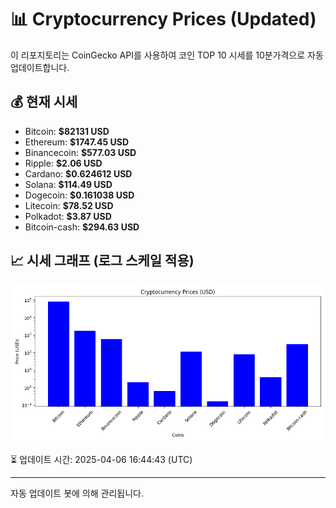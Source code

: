 
# 📊 Cryptocurrency Prices (Updated)

이 리포지토리는 CoinGecko API를 사용하여 코인 TOP 10 시세를 10분가격으로 자동 업데이트합니다.

## 💰 현재 시세
- Bitcoin: **$82131 USD**
- Ethereum: **$1747.45 USD**
- Binancecoin: **$577.03 USD**
- Ripple: **$2.06 USD**
- Cardano: **$0.624612 USD**
- Solana: **$114.49 USD**
- Dogecoin: **$0.161038 USD**
- Litecoin: **$78.52 USD**
- Polkadot: **$3.87 USD**
- Bitcoin-cash: **$294.63 USD**

## 📈 시세 그래프 (로그 스케일 적용)
![Crypto Prices](crypto_prices.png)

⏳ 업데이트 시간: 2025-04-06 16:44:43 (UTC)

---
자동 업데이트 봇에 의해 관리됩니다.

